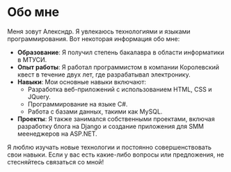 # Обо мне

Меня зовут Алексндр. Я увлекаюсь технологиями и языками программирования. Вот некоторая информация обо мне:

- **Образование**: Я получил степень бакалавра в области информатики в МТУСИ.
- **Опыт работы**: Я работал программистом в компании Королевский квест в течение двух лет, где разрабатывал электронику.
- **Навыки**: Мои основные навыки включают:
  - Разработка веб-приложений с использованием HTML, CSS и JQuery.
  - Программирование на языке C#.
  - Работа с базами данных, такими как MySQL.
- **Проекты**: Я также занимался собственными проектами, включая разработку блога на Django и создание приложения для SMM меенеджеров на ASP.NET.

Я люблю изучать новые технологии и постоянно совершенствовать свои навыки. Если у вас есть какие-либо вопросы или предложения, не стесняйтесь связаться со мной!

